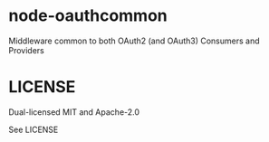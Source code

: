 node-oauthcommon
===========

Middleware common to both OAuth2 (and OAuth3) Consumers and Providers

LICENSE
=======

Dual-licensed MIT and Apache-2.0

See LICENSE

